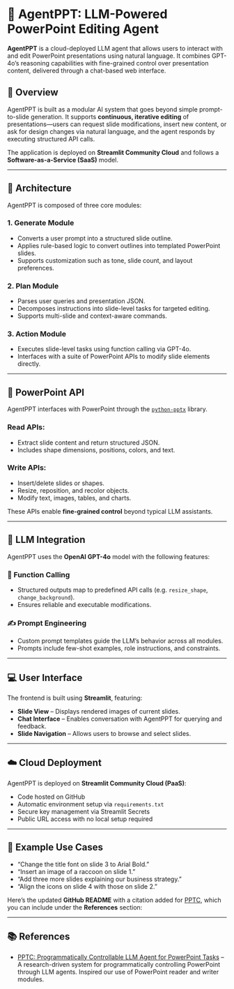# 🧠 AgentPPT: LLM-Powered PowerPoint Editing Agent

**AgentPPT** is a cloud-deployed LLM agent that allows users to interact with and edit PowerPoint presentations using natural language. It combines GPT-4o’s reasoning capabilities with fine-grained control over presentation content, delivered through a chat-based web interface.

## 🚀 Overview

AgentPPT is built as a modular AI system that goes beyond simple prompt-to-slide generation. It supports **continuous, iterative editing** of presentations—users can request slide modifications, insert new content, or ask for design changes via natural language, and the agent responds by executing structured API calls.

The application is deployed on **Streamlit Community Cloud** and follows a **Software-as-a-Service (SaaS)** model.

---

## 🧱 Architecture

AgentPPT is composed of three core modules:

### 1. **Generate Module**
- Converts a user prompt into a structured slide outline.
- Applies rule-based logic to convert outlines into templated PowerPoint slides.
- Supports customization such as tone, slide count, and layout preferences.

### 2. **Plan Module**
- Parses user queries and presentation JSON.
- Decomposes instructions into slide-level tasks for targeted editing.
- Supports multi-slide and context-aware commands.

### 3. **Action Module**
- Executes slide-level tasks using function calling via GPT-4o.
- Interfaces with a suite of PowerPoint APIs to modify slide elements directly.

---

## 🧩 PowerPoint API

AgentPPT interfaces with PowerPoint through the [`python-pptx`](https://python-pptx.readthedocs.io/) library.

### Read APIs:
- Extract slide content and return structured JSON.
- Includes shape dimensions, positions, colors, and text.

### Write APIs:
- Insert/delete slides or shapes.
- Resize, reposition, and recolor objects.
- Modify text, images, tables, and charts.

These APIs enable **fine-grained control** beyond typical LLM assistants.

---

## 🤖 LLM Integration

AgentPPT uses the **OpenAI GPT-4o** model with the following features:

### 🔧 Function Calling
- Structured outputs map to predefined API calls (e.g. `resize_shape`, `change_background`).
- Ensures reliable and executable modifications.

### ✍️ Prompt Engineering
- Custom prompt templates guide the LLM’s behavior across all modules.
- Prompts include few-shot examples, role instructions, and constraints.

---

## 💻 User Interface

The frontend is built using **Streamlit**, featuring:

- **Slide View** – Displays rendered images of current slides.
- **Chat Interface** – Enables conversation with AgentPPT for querying and feedback.
- **Slide Navigation** – Allows users to browse and select slides.

---

## ☁️ Cloud Deployment

AgentPPT is deployed on **Streamlit Community Cloud (PaaS)**:
- Code hosted on GitHub
- Automatic environment setup via `requirements.txt`
- Secure key management via Streamlit Secrets
- Public URL access with no local setup required

---

## 📌 Example Use Cases

- “Change the title font on slide 3 to Arial Bold.”
- “Insert an image of a raccoon on slide 1.”
- “Add three more slides explaining our business strategy.”
- “Align the icons on slide 4 with those on slide 2.”

Here’s the updated **GitHub README** with a citation added for [PPTC](https://github.com/gydpku/PPTC), which you can include under the **References** section:

---

## 📚 References

- [PPTC: Programmatically Controllable LLM Agent for PowerPoint Tasks](https://github.com/gydpku/PPTC) – A research-driven system for programmatically controlling PowerPoint through LLM agents. Inspired our use of PowerPoint reader and writer modules.
